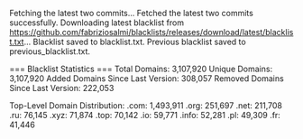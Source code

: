 Fetching the latest two commits...
Fetched the latest two commits successfully.
Downloading latest blacklist from https://github.com/fabriziosalmi/blacklists/releases/download/latest/blacklist.txt...
Blacklist saved to blacklist.txt.
Previous blacklist saved to previous_blacklist.txt.

=== Blacklist Statistics ===
Total Domains: 3,107,920
Unique Domains: 3,107,920
Added Domains Since Last Version: 308,057
Removed Domains Since Last Version: 222,053

Top-Level Domain Distribution:
  .com: 1,493,911
  .org: 251,697
  .net: 211,708
  .ru: 76,145
  .xyz: 71,874
  .top: 70,142
  .io: 59,771
  .info: 52,281
  .pl: 49,309
  .fr: 41,446
